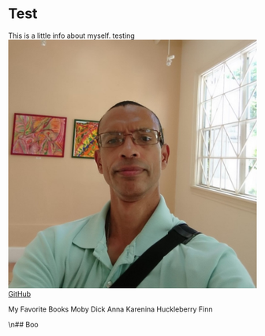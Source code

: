 # Test
This is a little info about myself. 
testing<br>
![headshot](portrait.jpg)<br>
[GitHub](http://github.com)

My Favorite Books
Moby Dick
Anna Karenina
Huckleberry Finn

\n## Boo
